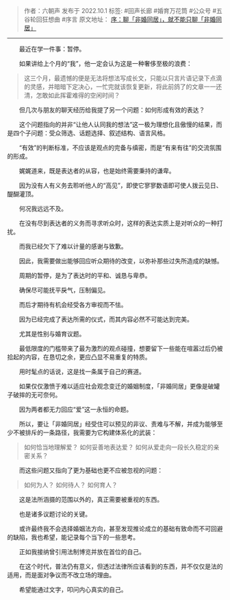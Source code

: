 > 作者：六朝声
> 发布于 2022.10.1
> 标签: #回声长廊 #婚育万花筒 #公众号 #五谷轮回狂想曲 #序言
> 原文地址： [序：聊「非婚同居」，就不能只聊「非婚同居」](https://mp.weixin.qq.com/s?__biz=MzUyMjU3NzI2MA==&mid=2247483881&idx=1&sn=7306fe947bb28e4dd5f480ab01e0eddc&chksm=f9c8f5eacebf7cfcdac072a71053776b2c6f272aa25406d64990bbd16a529f3b2b35e8a22953&token=237641834&lang=zh_CN#rd)
***
　　最近在学一件事：暂停。

　　如果讲给上个月的“我”，他一定会认为这是一种奢侈至极的浪费：

> 这三个月，最遗憾的便是无法将想法写成长文，只能以只言片语记录下点滴的灵感，并暗暗下定决心，一忙完就该恢复更新，将此前鸽了的文章一一还清，怎敢如此挥霍难得的空闲时间？

　　但几次与朋友的聊天经历给我提了另一个问题：如何形成有效的表达？

　　这个问题指向的并非“让他人认同我的想法”这一极为理想化且傲慢的结果，而是四个子问题：受众筛选、话题选择、叙述结构、语言风格。

　　“有效”的判断标准，不应该是观点的完备与缜密，而是“有来有往”的交流氛围的形成。

　　娓娓道来，既是表达者的从容，也是始终需要秉持的谦卑。

　　因为没有人有义务去聆听他人的“高见”，即使它寥寥数语即可使人拨云见日、醍醐灌顶。

　　何况我远远不及。

　　在没有尽到表达者的义务而寻求听众时，这样的表达实质上是对听众的一种打扰。

　　而我已经欠下了难以计量的感谢与致歉。

　　因此，我需要做出能够回应听众期待的改变，以弥补那些过失所造成的缺憾。

　　周期的暂停，是为了表达时的平和、诚恳与卑恭。

　　确保尽可能抚平戾气，压制偏见。

　　而后才期待有机会经受各方审视而不怯。

　　因为已经完成了表达所需的仪式，而其内容必然不可能达到完美。

　　尤其是性别与婚育议题。

　　最低限度的门槛带来了最为激烈的观点碰撞，想要留下一些能在喧嚣过后仍被拾起的内容，在恳切之余，更应凸显不易重复的特质。

　　用时髦点的话说，这是找一条属于自己的赛道。

　　如果仅仅激愤于难以适应社会观念变迁的婚姻制度，「非婚同居」更像是破罐子破摔的无可奈何。

　　因为两者都无力回应“爱”这一永恒的命题。

　　所以，要让「非婚同居」经受住可以预见的非议、责难与不解，并成为能够至少不被排斥的一条路径，我需要为它构建体系化的武装：

> 如何恰当地理解爱？
如何妥善地表达爱？
如何从爱走向一段长久稳定的亲密关系？

　　而这些问题又指向了更为基础也更不应被忽视的问题：

> 如何为人？
如何待人？
如何育人？

　　这是法所涵摄的范围以外的，真正需要被重视的东西。

　　也是诸多议题讨论的关键。

　　或许最终我不会选择婚姻法方向，甚至发现推论成立的基础有致命而不可回避的缺陷，我也希望，能记录每个当下的一些思考。

　　正如我接纳曾引用法制博览并放在首位的自己。

　　在这个时代，普法仍有意义，但透过法律所应该看到的东西，并不仅仅是法的适用，而是面对争议而不改立场的理由。

　　希望能通过文字，叩问内心真实的自己。